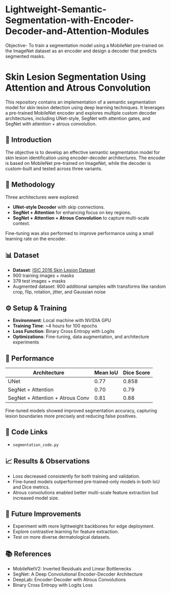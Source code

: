 # Lightweight-Semantic-Segmentation-with-Encoder-Decoder-and-Attention-Modules
Objective- To train a segmentation model using a MobileNet pre-trained on the ImageNet dataset as an encoder and design a decoder that predicts segmented masks.

# Skin Lesion Segmentation Using Attention and Atrous Convolution

This repository contains an implementation of a semantic segmentation model for skin lesion detection using deep learning techniques. It leverages a pre-trained MobileNet encoder and explores multiple custom decoder architectures, including UNet-style, SegNet with attention gates, and SegNet with attention + atrous convolution.

## 📌 Introduction

The objective is to develop an effective semantic segmentation model for skin lesion identification using encoder-decoder architectures. The encoder is based on MobileNet pre-trained on ImageNet, while the decoder is custom-built and tested across three variants.

## 🧠 Methodology

Three architectures were explored:
- **UNet-style Decoder** with skip connections.
- **SegNet + Attention** for enhancing focus on key regions.
- **SegNet + Attention + Atrous Convolution** to capture multi-scale context.

Fine-tuning was also performed to improve performance using a small learning rate on the encoder.

## 📊 Dataset

- **Dataset**: [ISIC 2016 Skin Lesion Dataset](https://challenge.isic-archive.com/data/)
- 900 training images + masks
- 379 test images + masks
- Augmented dataset: 900 additional samples with transforms like random crop, flip, rotation, jitter, and Gaussian noise

## ⚙️ Setup & Training

- **Environment**: Local machine with NVIDIA GPU
- **Training Time**: ~4 hours for 100 epochs
- **Loss Function**: Binary Cross Entropy with Logits
- **Optimizations**: Fine-tuning, data augmentation, and architecture experiments

## 🚀 Performance

| Architecture                       | Mean IoU | Dice Score |
|------------------------------------|----------|------------|
| UNet                               | 0.77     | 0.858      |
| SegNet + Attention                 | 0.70     | 0.79       |
| SegNet + Attention + Atrous Conv   | 0.81     | 0.88       |

Fine-tuned models showed improved segmentation accuracy, capturing lesion boundaries more precisely and reducing false positives.

## 📁 Code Links
  - `segmentation_code.py`

## 📈 Results & Observations

- Loss decreased consistently for both training and validation.
- Fine-tuned models outperformed pre-trained-only models in both IoU and Dice metrics.
- Atrous convolutions enabled better multi-scale feature extraction but increased model size.

## 🔧 Future Improvements

- Experiment with more lightweight backbones for edge deployment.
- Explore contrastive learning for feature extraction.
- Test on more diverse dermatological datasets.

## 📚 References

- MobileNetV2: Inverted Residuals and Linear Bottlenecks
- SegNet: A Deep Convolutional Encoder-Decoder Architecture
- DeepLab: Encoder-Decoder with Atrous Convolutions
- Binary Cross Entropy with Logits Loss

